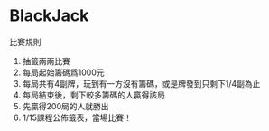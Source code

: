 # BlackJack

比賽規則

1. 抽籤兩兩比賽
2. 每局起始籌碼爲1000元
3. 每局共有4副牌，玩到有一方沒有籌碼，或是牌發到只剩下1/4副為止
4. 每局結束後，剩下較多籌碼的人贏得該局
5. 先贏得200局的人就勝出
6. 1/15課程公佈籤表，當場比賽！

